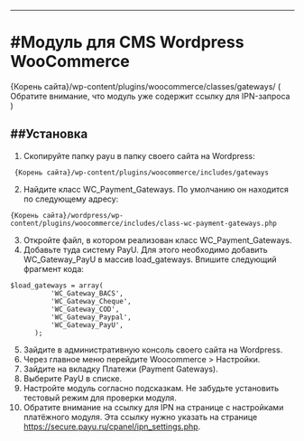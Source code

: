 -------
#Модуль для CMS Wordpress WooCommerce
======

{Корень сайта}/wp-content/plugins/woocommerce/classes/gateways/
( Обратите внимание, что модуль уже содержит ссылку для IPN-запроса )

##Установка
-------------
1. Скопируйте папку payu в папку своего сайта на Wordpress: 
 ```
  {Корень сайта}/wp-content/plugins/woocommerce/includes/gateways
 ```
2. Найдите класс WC_Payment_Gateways. По умолчанию он находится по следующему адресу: 
 ```
 {Корень сайта}/wordpress/wp-content/plugins/woocommerce/includes/class-wc-payment-gateways.php
 ```
3. Откройте файл, в котором реализован класс WC_Payment_Gateways.
4. Добавьте туда систему PayU. Для этого необходимо добавить WC_Gateway_PayU в массив load_gateways. Впишите следующий фрагмент кода:
  ```
 $load_gateways = array(
			'WC_Gateway_BACS',
			'WC_Gateway_Cheque',
			'WC_Gateway_COD',
			'WC_Gateway_Paypal',
			'WC_Gateway_PayU',
		);
 ```
5. Зайдите в административную консоль своего сайта на Wordpress. 
6. Через главное меню перейдите Woocommerce > Настройки.
7. Зайдите на вкладку Платежи (Payment Gateways). 
8. Выберите PayU в списке.
9. Настройте модуль согласно подсказкам. Не забудьте установить тестовый режим для проверки модуля.
10. Обратите внимание на ссылку для IPN на странице с настройками платёжного модуля. Эта ссылку нужно указать на странице https://secure.payu.ru/cpanel/ipn_settings.php.
